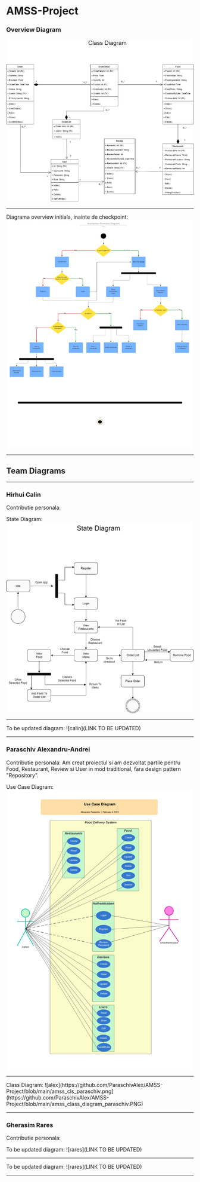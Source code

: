 # AMSS-Project
 
<h3>Overview Diagram</h3>

![ovw](https://github.com/ParaschivAlex/AMSS-Project/blob/main/amss_class_ovw_team.png)
<hr>

Diagrama overview initiala, inainte de checkpoint:
![ovw2](https://github.com/ParaschivAlex/AMSS-Project/blob/main/amss_int_ovw_team.png)
<hr>

<h2>Team Diagrams</h2>
<hr>

<h3>Hirhui Calin</h3>

Contributie personala:

State Diagram:
![calin](https://github.com/ParaschivAlex/AMSS-Project/blob/main/amss_state_hirhui.png)
<hr>
To be updated diagram:
![calin](LINK TO BE UPDATED)
<hr>

<h3>Paraschiv Alexandru-Andrei</h3>

Contributie personala: Am creat proiectul si am dezvoltat partile pentru Food, Restaurant, Review si User in mod traditional, fara design pattern "Repository".

Use Case Diagram:
![alex](https://github.com/ParaschivAlex/AMSS-Project/blob/main/amss_ucd_paraschiv.png)
<hr>
Class Diagram:
![alex](https://github.com/ParaschivAlex/AMSS-Project/blob/main/amss_cls_paraschiv.png](https://github.com/ParaschivAlex/AMSS-Project/blob/main/amss_class_diagram_paraschiv.PNG)
<hr>

<h3>Gherasim Rares</h3>

Contributie personala:

To be updated diagram:
![rares](LINK TO BE UPDATED)
<hr>
To be updated diagram:
![rares](LINK TO BE UPDATED)
<hr>
